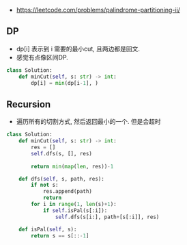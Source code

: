 


- https://leetcode.com/problems/palindrome-partitioning-ii/





## DP

- dp[i] 表示到 i 需要的最小cut, 且两边都是回文.
- 感觉有点像区间DP.

```py
class Solution:
    def minCut(self, s: str) -> int:
        dp[i] = min(dp[i-1], )
```






## Recursion

- 遍历所有的切割方式, 然后返回最小的一个. 但是会超时


```py
class Solution:
    def minCut(self, s: str) -> int:
        res = []
        self.dfs(s, [], res)
        
        return min(map(len, res))-1

    def dfs(self, s, path, res):
        if not s:
            res.append(path)
            return
        for i in range(1, len(s)+1):
            if self.isPal(s[:i]):
                self.dfs(s[i:], path+[s[:i]], res)

    def isPal(self, s):
        return s == s[::-1]
```